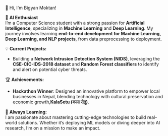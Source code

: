 👋 Hi, I'm Bigyan Moktan!  

🚀 **AI Enthusiast**  
I’m a Computer Science student with a strong passion for **Artificial Intelligence**, specializing in **Machine Learning** and **Deep Learning**. My journey involves learning **end-to-end development for Machine Learning, Deep Learning, and NLP projects**, from data preprocessing to deployment.  

💡 **Current Projects:**  
- Building a **Network Intrusion Detection System (NIDS)**, leveraging the **CSE-CIC-IDS-2018 dataset** and **Random Forest classifiers** to identify and alert on potential cyber threats.  

🏆 **Achievements:**  
- **Hackathon Winner**: Designed an innovative platform to empower local businesses in Nepal, blending technology with cultural preservation and economic growth,**KalaSetu (कला सेतु)**.  

🌱 **Always Learning:**  
I am passionate about mastering cutting-edge technologies to build real-world solutions. Whether it’s deploying ML models or diving deeper into AI research, I’m on a mission to make an impact.
<!---
digestedmoon/digestedmoon is a ✨ special ✨ repository because its `README.md` (this file) appears on your GitHub profile.
You can click the Preview link to take a look at your changes.
--->
